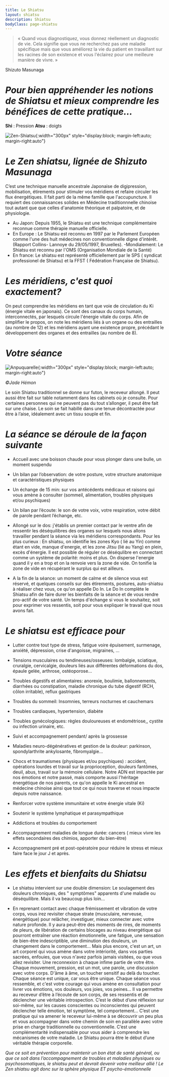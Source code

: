 ```yaml
---
title: Le Shiatsu
layout: shiatsu
description: Shiatsu
bodyClass: page-shiatsu
---
```


> « Quand vous diagnostiquez, vous donnez réellement un diagnostic de vie. Cela signifie que vous ne recherchez pas une maladie spécifique mais que vous améliorez la vie du patient en travaillant sur les racines de son existence et vous l'éclairez pour une meilleure manière de vivre. »

Shizuto Masunaga

# *Pour bien appréhender les notions de Shiatsu et mieux comprendre les bénéfices de cette pratique...*

**Shi** : Pression
**Atsu** : doigts

![Zen-Shiatsu](/images/shiatsu/zenshiatsu.jpg){:width="300px" style="display:block; margin-left:auto; margin-right:auto"}

# *Le Zen shiatsu, lignée de Shizuto Masunaga*

C’est une technique manuelle ancestrale Japonaise de digipression, mobilisation, étirements pour stimuler vos méridiens et refaire circuler les flux énergétiques. Il fait parti de la même famille que l'accupuncture. Il requiert des connaissances solides en Médecine traditionnnelle chinoise tout autant que que celles d'anatomie théorique et palpatoire, et de physiologie.

- Au Japon: Depuis 1955, le Shiatsu est une technique complémentaire reconnue comme thérapie manuelle officielle.
- En Europe : Le Shiatsu est reconnu en 1997 par le Parlement Européen comme l'une des huit médecines non conventionnelle digne d'intérêt. (Rapport Collins- Lannoye du 29/05/1997, Bruxelles).
-Mondialement: Le Shiatsu est reconnu par l'OMS (Organisation Mondiale de la Santé)
- En france: Le shiatsu est représenté officiellement par le SPS ( syndicat professionel de Shiatsu) et la FFST ( Fédération Française de Shiatsu).

# *Les méridiens, c'est quoi exactement?*
On peut comprendre les méridiens en tant que voie de circulation du Ki (énergie vitale en japonais). Ce sont des canaux du corps humain, interconnectés, par lesquels circule l'énergie vitale du corps. Afin de simplifier le propos, on note les méridiens liés à un organe ou des entrailles (au nombre de 12) et les méridiens ayant une existence propre, précédant le développement des organes et des entrailles (au nombre de 8).

# *Votre séance*

![Anpuquarelle](/images/shiatsu/anpuquarelle.jpg){:width="300px" style="display:block; margin-left:auto; margin-right:auto"}

*©Jade Hémon*

Le soin Shiatsu traditionnel se donne sur futon, le receveur allongé. Il peut aussi être fait sur table notamment dans les cabinets où je consulte. Pour certaines personnes qui ne peuvent pas du tout s’allonger, il peut être fait sur une chaise. 
Le soin se fait habillé dans une tenue décontractée pour être à l’aise, idéalement avec un tissu souple et fin. 

# *La séance se déroule de la façon suivante*

- Accueil avec une boisson chaude pour vous plonger dans une bulle, un moment suspendu

- Un bilan par l’observation: de votre posture, votre structure anatomique et caractéristiques physiques

- Un échange de 15 min: sur vos antécédents médicaux et raisons qui vous amène à consulter (sommeil, alimentation, troubles physiques et/ou psychiques)

- Un bilan par l’écoute: le son de votre voix, votre respiration, votre débit de parole pendant l’échange, etc.

- Allongé sur le dos:  j'établis un premier contact par le ventre afin de ressentir les déséquilibres des organes sur lesquels nous allons travailler pendant la séance via les méridiens correspondants.
Pour les plus curieux : En shiatsu, on identifie les zones Kyo ( lié au Yin) comme étant en vide, manque d'energie, et les zone Jitsu (lié au Yang) en plein, excès d'énergie. Il est possible de réguler ce déséqulibre en connectant comme un système de polarité: moins et plus. On disperse l'energie quand il y en a trop et on la renvoie vers la zone de vide. On tonifie la zone de vide en récupérant le surplus qui est ailleurs.

- A la fin de la séance: un moment de calme et de silence vous est réservé, et quelques conseils sur des étirements, postures, auto-shiatsu à réaliser chez vous, ce qu'on appelle Do In. Le Do In complète le Shiatsu afin de faire durer les bienfaits de la séance et de vous rendre pro-actif de votre santé. Un temps d'échange si vous le souhaitez, soit pour exprimer vos ressentis, soit pour vous expliquer le travail que nous avons fait.

# *Le shiatsu est efficace pour*

- Lutter contre tout type de stress, fatigue voire épuisement, surmenage, anxiété, dépression, crise d'angoisse, migraines, ...

- Tensions musculaires ou tendineuses/osseuses: lombalgie, sciatique, cruralgie, cervicalgie, douleurs liés aux différentes déformations du dos, épaule gelée, arthrose, ostéoporose…

- Troubles digestifs et alimentaires: anorexie, boulimie, ballonnements, diarrhées ou constipation, maladie chronique du tube digestif (RCH, côlon irritable), reflux gastriques

- Troubles du sommeil: Insomnies, terreurs nocturnes et cauchemars

- Troubles cardiaques, hypertension, diabète

- Troubles gynécologiques: règles douloureuses et endométriose,, cystite ou infection urinaire, etc.

- Suivi et accompagnement pendant/ après la grossesse

- Maladies neuro-dégénératives et gestion de la douleur: parkinson, spondylarthrite ankylosante, fibromyalgie…

- Chocs et traumatismes (physiques et/ou psychiques) : accident, opérations lourdes et travail sur la proprioception, douleurs fantômes, deuil, abus, travail sur la mémoire cellulaire.
Notre ADN est impactée par nos émotions et notre passé, mais comporte aussi l'héritage énergétique de nos parents, ce qu'on appelle le Ki ancestral en médecine chinoise ainsi que tout ce qui nous traverse et nous impacte depuis notre naissance.

- Renforcer votre système immunitaire et votre énergie vitale (Ki) 

- Soutenir le système lymphatique et parasympathique 

- Addictions et troubles du comportement

- Accompagnement maladies de longue durée: cancers ( mieux vivre les effets secondaires des chimios, apporter du bien-être)

- Accompagnement pré et post-opératoire pour réduire le stress et mieux faire face le jour J et après.

# *Les effets et bienfaits du Shiatsu*

- Le shiatsu intervient sur une double dimension: Le soulagement des douleurs chroniques, des " symptômes" apparents d'une maladie ou déséquilibre. Mais il va beaucoup plus loin... 

- En reprenant contact avec chaque frémissement et vibration de votre corps, vous irez revisiter chaque strate (musculaire, nerveuse, énergétique) pour relâcher, investiguer, mieux connecter avec votre nature profonde.  Il y aura peut-être des moments de rires, de moments de pleurs, de libération de certains blocages au niveau énergétique qui pourront entraîner une réaction émotionnelle, une fatigue, une sensation de bien-être indescriptible, une diminution des douleurs, un changement dans le comportement…
Mais plus encore, c'est un art, un art corporel qui vous amène dans votre intériorité, dans vos parties sacrées, enfouies, que vous n'avez parfois jamais visitées, ou que vous allez revisiter. Une reconnexion à chaque infime partie de votre être. Chaque mouvement, pression, est un mot, une parole, une discussion avec votre corps. D'âme à âme, un toucher sensitif au delà du toucher.
Chaque séance est unique, car vous être unique. Chaque séance vous ressemble, et c'est votre courage qui vous amène en consultation pour livrer vos émotions, vos douleurs, vos joies, vos peines... 
Il va permettre au receveur d’être à l’écoute de son corps, de ses ressentis et de déclencher une véritable introspection. C’est le début d’une réflexion sur soi-même, sur les causes conscientes ou inconscientes qui peuvent déclencher telle émotion, tel symptôme, tel comportement... C’est une pratique qui va amener le receveur lui-même à se découvrir un peu plus et vous accompagner dans votre chemin de soin en parallèle avec votre prise en charge traditionnelle ou conventionnelle. C’est une complémentarité indispensable pour vous aider à comprendre les mécanismes de votre maladie. 
Le Shiatsu pourra être le début d’une véritable thérapie corporelle.

*Que ce soit en prévention pour maintenir un bon état de santé général, ou que ce soit dans l’accompagnement de troubles et maladies physiques ou psychosomatiques, le shiatsu peut et devrait devenir votre meilleur allié ! Le Zen shiatsu agit donc sur la sphère physique ET psycho-émotionnelle*


